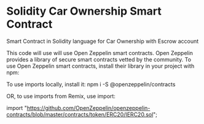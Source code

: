 
# Solidity Car Ownership Smart Contract
Smart Contract in Solidity language for Car Ownership with Escrow account


This code will use will use Open Zeppelin smart contracts. 
Open Zeppelin provides a library of secure smart contracts vetted by the community. 
To use Open Zeppelin smart contracts, install their library in your project with npm:

To use imports locally, install it:
npm i -S @openzeppelin/contracts

OR, to use imports from Remix, use import:


import "https://github.com/OpenZeppelin/openzeppelin-contracts/blob/master/contracts/token/ERC20/IERC20.sol";



